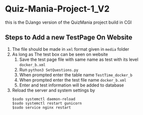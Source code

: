 # Quiz-Mania-Project-1_V2
this is the DJango version of the QuizMania project build in CGI

## Steps to Add a new TestPage On Website
1. The file should be made in ```xml``` format given in ```media``` folder
2. As long as The test box can be seen on website
    1. Save the test page file with same name as test with its level ```docker_b.xml```
    2. Run ```python3 SetQuestions.py```
    3. When prompted enter the table name ```TestTime_docker_b```
    4. When prompted enter the test file name ```docker_b.xml```
    5. Enter and test information will be added to database
3. Reload the server and system settings by
    ```shell
    $sudo systemctl daemon-reload
    $sudo systemctl restart gunicorn
    $sudo service nginx restart
    ```
